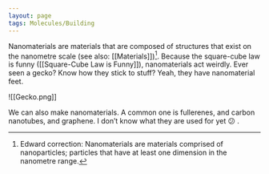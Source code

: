 ```yaml
---
layout: page
tags: Molecules/Building 
---
```


Nanomaterials are materials that are composed of structures that exist on the nanometre scale (see also: [[Materials]])[^1]. Because the square-cube law is funny ([[Square-Cube Law is Funny]]), nanomaterials act weirdly. Ever seen a gecko? Know how they stick to stuff? Yeah, they have nanomaterial feet.

![[Gecko.png]]

We can also make nanomaterials. A common one is fullerenes, and carbon nanotubes, and graphene. I don’t know what they are used for yet 😕 .

[^1]: Edward correction: Nanomaterials are materials comprised of nanoparticles; particles that have at least one dimension in the nanometre range.